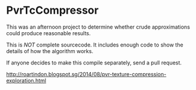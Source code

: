 PvrTcCompressor
===============

This was an afternoon project to determine whether crude approximations could
produce reasonable results.

This is *NOT* complete sourcecode. It includes enough code to show the details
of how the algorithm works.

If anyone decides to make this compile separately, send a pull request.


http://roartindon.blogspot.sg/2014/08/pvr-texture-compression-exploration.html


